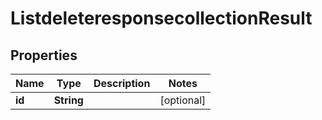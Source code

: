 # ListdeleteresponsecollectionResult

## Properties
Name | Type | Description | Notes
------------ | ------------- | ------------- | -------------
**id** | **String** |  |  [optional]
